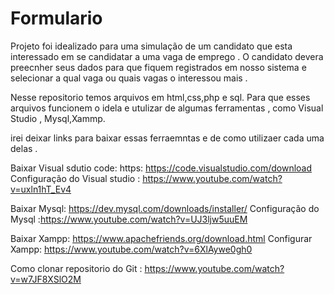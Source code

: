 # Formulario

Projeto foi idealizado para uma simulação de um candidato que esta interessado em se candidatar a uma vaga de emprego . O candidato devera preecnher seus dados para que fiquem registrados em nosso sistema e selecionar a qual vaga ou quais vagas o interessou mais .


Nesse repositorio temos arquivos em html,css,php e sql. Para que esses arquivos funcionem o idela e utulizar de algumas ferramentas , como Visual Studio , Mysql,Xammp.

irei deixar links para baixar essas ferraemntas e de como utilizaer cada uma delas . 


Baixar Visual sdutio code: https: https://code.visualstudio.com/download
Configuração do Visual studio : https://www.youtube.com/watch?v=uxln1hT_Ev4

Baixar Mysql: https://dev.mysql.com/downloads/installer/
Configuração do Mysql :https://www.youtube.com/watch?v=UJ3ljw5uuEM

Baixar Xampp: https://www.apachefriends.org/download.html
Configurar Xampp: https://www.youtube.com/watch?v=6XlAywe0gh0

Como clonar repositorio do Git : https://www.youtube.com/watch?v=w7JF8XSlO2M
